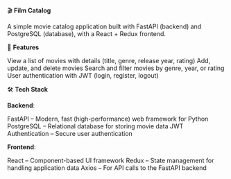 🎬 **Film Catalog**

A simple movie catalog application built with FastAPI (backend) and PostgreSQL (database), with a React + Redux frontend.

🚀 **Features**

View a list of movies with details (title, genre, release year, rating)
Add, update, and delete movies
Search and filter movies by genre, year, or rating
User authentication with JWT (login, register, logout)

🛠️ **Tech Stack**

**Backend**:

FastAPI – Modern, fast (high-performance) web framework for Python
PostgreSQL – Relational database for storing movie data
JWT Authentication – Secure user authentication

**Frontend**:

React – Component-based UI framework
Redux – State management for handling application data
Axios – For API calls to the FastAPI backend
